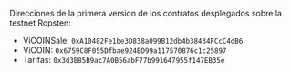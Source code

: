 Direcciones de la primera version de los contratos desplegados sobre la testnet Ropsten:
- ViCOINSale:  `0xA10482Fe1be3D838a099B12db4b38434FCcC4dB6`
- ViCOIN: `0x6759C8F055Dfbae924BD99a117570876c1c25897`
- Tarifas: `0x3d3B85B9ac7A0B56abF77b991647955f147EB35e`